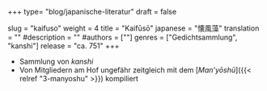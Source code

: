 +++
type= "blog/japanische-literatur"
draft = false

slug = "kaifuso"
weight = 4
title = "Kaifūsō"
japanese = "懐風藻"
translation = ""
#description = ""
#authors = [""]
genres = ["Gedichtsammlung", "kanshi"]
release = "ca. 751"
+++

- Sammlung von *kanshi*
- Von Mitgliedern am Hof ungefähr zeitgleich mit dem [*Man’yōshū*]({{< relref "3-manyoshu" >}}) kompiliert
